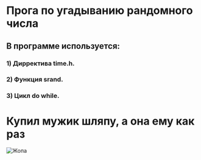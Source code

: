 # Прога по угадыванию рандомного числа
## В программе используется:
### 1) Дирректива time.h.
### 2) Функция srand.
### 3) Цикл do while.
# Купил мужик шляпу, а она ему как раз
![Жопа](https://i.playground.ru/p/8Py3HjcfjKmkbFYlGVgFgw.jpeg)
